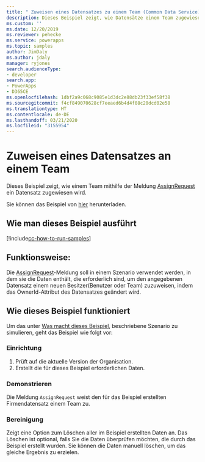 ```yaml
---
title: " Zuweisen eines Datensatzes zu einem Team (Common Data Service) | Microsoft-Dokumentation"
description: Dieses Beispiel zeigt, wie Datensätze einem Team zugewiesen werden.
ms.custom: ''
ms.date: 12/20/2019
ms.reviewer: pehecke
ms.service: powerapps
ms.topic: samples
author: JimDaly
ms.author: jdaly
manager: ryjones
search.audienceType:
- developer
search.app:
- PowerApps
- D365CE
ms.openlocfilehash: 1dbf2a9c068c9085e1d3dc2e88db23f33ef58f38
ms.sourcegitcommit: f4cf849070628cf7eeaed6b4d4f08c20dcd02e58
ms.translationtype: HT
ms.contentlocale: de-DE
ms.lasthandoff: 03/21/2020
ms.locfileid: "3155954"
---
```

# <a name="assign-a-record-to-a-team"></a>Zuweisen eines Datensatzes an einem Team

Dieses Beispiel zeigt, wie einem Team mithilfe der Meldung [AssignRequest](https://docs.microsoft.com/dotnet/api/microsoft.crm.sdk.messages.assignrequest?view=dynamics-general-ce-9) ein Datensatz zugewiesen wird.

Sie können das Beispiel von [hier](https://github.com/microsoft/PowerApps-Samples/tree/master/cds/orgsvc/C%23/AssignRecordToTeam) herunterladen.

## <a name="how-to-run-this-sample"></a>Wie man dieses Beispiel ausführt

[!include[cc-how-to-run-samples](../../includes/cc-how-to-run-samples.md)]

## <a name="what-this-sample-does"></a>Funktionsweise:

Die [AssignRequest](https://docs.microsoft.com/dotnet/api/microsoft.crm.sdk.messages.assignrequest?view=dynamics-general-ce-9)-Meldung soll in einem Szenario verwendet werden, in dem sie die Daten enthält, die erforderlich sind, um den angegebenen Datensatz einem neuen Besitzer(Benutzer oder Team) zuzuweisen, indem das OwnerId-Attribut des Datensatzes geändert wird.

## <a name="how-this-sample-works"></a>Wie dieses Beispiel funktioniert

Um das unter [Was macht dieses Beispiel](#what-this-sample-does), beschriebene Szenario zu simulieren, geht das Beispiel wie folgt vor:

### <a name="setup"></a>Einrichtung

1. Prüft auf die aktuelle Version der Organisation. 
1. Erstellt die für dieses Beispiel erforderlichen Daten.

### <a name="demonstrate"></a>Demonstrieren

Die Meldung `AssignRequest` weist den für das Beispiel erstellten Firmendatensatz einem Team zu. 

### <a name="clean-up"></a>Bereinigung

Zeigt eine Option zum Löschen aller im Beispiel erstellten Daten an. Das Löschen ist optional, falls Sie die Daten überprüfen möchten, die durch das Beispiel erstellt wurden. Sie können die Daten manuell löschen, um das gleiche Ergebnis zu erzielen.